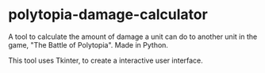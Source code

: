# polytopia-damage-calculator
A tool to calculate the amount of damage a unit can do to another unit in the game, "The Battle of Polytopia". Made in Python.

This tool uses Tkinter, to create a interactive user interface.
